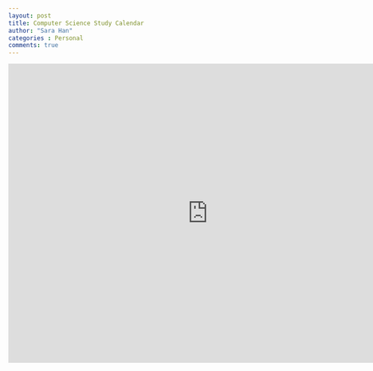 ```yaml
---
layout: post
title: Computer Science Study Calendar
author: "Sara Han"
categories : Personal
comments: true
---
```


<iframe src="https://calendar.google.com/calendar/embed?src=d2ibd4bes8v4ssnp7ar0e1mhec%40group.calendar.google.com&ctz=Asia%2FSeoul" style="border: 0" width="800" height="600" frameborder="0" scrolling="no"></iframe>
